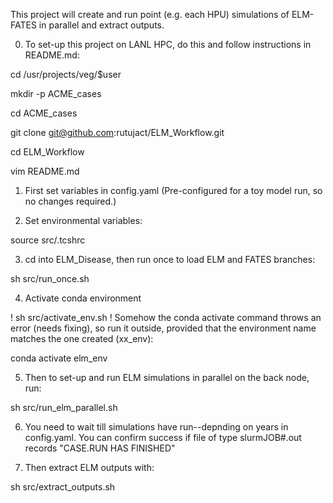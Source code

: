 This project will create and run point (e.g. each HPU) simulations of ELM-FATES in parallel and extract outputs.

0. To set-up this project on LANL HPC, do this and follow instructions in README.md:

cd /usr/projects/veg/$user

mkdir -p ACME_cases

cd ACME_cases

git clone git@github.com:rutujact/ELM_Workflow.git

cd ELM_Workflow

vim README.md

1. First set variables in config.yaml (Pre-configured for a toy model run, so no changes required.)

2. Set environmental variables:

source src/.tcshrc

3. cd into ELM_Disease, then run once to load ELM and FATES branches:

sh src/run_once.sh

4. Activate conda environment

! sh src/activate_env.sh 
! Somehow the conda activate command throws an error (needs fixing), so run it outside, provided that the environment name matches the one created (xx_env):

conda activate elm_env

5. Then to set-up and run ELM simulations in parallel on the back node, run: 

sh src/run_elm_parallel.sh

6. You need to wait till simulations have run--depnding on years in config.yaml. You can confirm success if file of type slurmJOB#.out records "CASE.RUN HAS FINISHED"

7. Then extract ELM outputs with:

sh src/extract_outputs.sh

